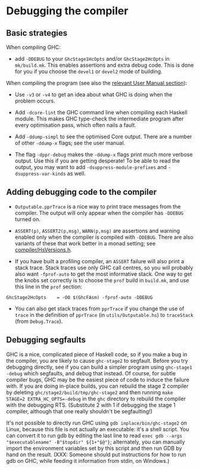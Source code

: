 # Debugging the compiler

## Basic strategies


When compiling GHC:

- add `-DDEBUG` to your `GhcStage1HcOpts` and/or `GhcStage2HcOpts` in `mk/build.mk`.  This enables assertions and extra debug code. This is done for you if you choose the `devel1` or `devel2` mode of building.


When compiling the program (see also the [relevant User Manual section](http://www.haskell.org/ghc/docs/latest/html/users_guide/options-debugging.html)):

- Use `-v3` or `-v4` to get an idea about what GHC is doing when the problem occurs.

- Add `-dcore-lint` the GHC command line when compiling each Haskell module.  This makes GHC type-check the intermediate program after every optimisation pass, which often nails a fault.

- Add `-ddump-simpl` to see the optimised Core output.  There are a number of other `-ddump-x` flags; see the user manual.

- The flag `-dppr-debug` makes the `-ddump-x` flags print much more verbose output.  Use this if you are getting desperate! To be able to read the output, you may want to add `-dsuppress-module-prefixes` and `-dsuppress-var-kinds` as well.

## Adding debugging code to the compiler

- `Outputable.pprTrace` is a nice way to print trace messages from the compiler. The output will only appear when the compiler has `-DDEBUG` turned on.

- `ASSERT(p)`, `ASSERT2(p,msg)`, `WARN(p,msg)` are assertions and warning enabled only when the compiler is compiled with `-DDEBUG`.  There are also variants of these that work better in a monad setting; see [compiler/HsVersions.h](/trac/ghc/browser/ghc/compiler/HsVersions.h).

- If you have built a profiling compiler, an `ASSERT` failure will also print a stack trace. Stack traces use only GHC call centres, so you will probably also want `-fprof-auto` to get the most informative stack. One way to get the knobs set correctly is to choose the `prof` build in `build.mk`, and use this line in the `prof` section:

```wiki
GhcStage2HcOpts    = -O0 $(GhcFAsm) -fprof-auto -DDEBUG
```

- You can also get stack traces from `pprTrace` if you change the use of `trace` in the definition of `pprTrace` (in `utils/Outputable.hs`) to `traceStack` (from `Debug.Trace`).

## Debugging segfaults


GHC is a nice, complicated piece of Haskell code, so if you make a bug in the compiler, you are likely to cause `ghc-stage2` to segfault. Before you try debugging directly, see if you can build a simpler program using `ghc-stage1 -debug` which segfaults, and debug that instead. Of course, for subtle compiler bugs, GHC may be the easiest piece of code to induce the failure with. If you are doing in-place builds, you can rebuild the stage 2 compiler by deleting `ghc/stage2/build/tmp/ghc-stage2` and then running `make STAGE=2 EXTRA_HC_OPTS=-debug` in the `ghc` directory to rebuild the compiler with the debugging RTS. (Substitute 2 with 1 if debugging the stage 1 compiler, although that one really shouldn't be segfaulting!)


It's not possible to directly run GHC using `gdb inplace/bin/ghc-stage2` on Linux, because this file is not actually an executable: it's a shell script. You can convert it to run gdb by editing the last line to read `exec gdb --args "$executablename" -B"$topdir" ${1+"$@"}`; alternately, you can manually import the environment variables set by this script and then run GDB by hand on the result. (XXX: Someone should put instructions for how to run gdb on GHC, while feeding it information from stdin, on Windows.)
